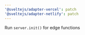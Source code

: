```yaml
---
'@sveltejs/adapter-vercel': patch
'@sveltejs/adapter-netlify': patch
---
```


Run `server.init()` for edge functions
